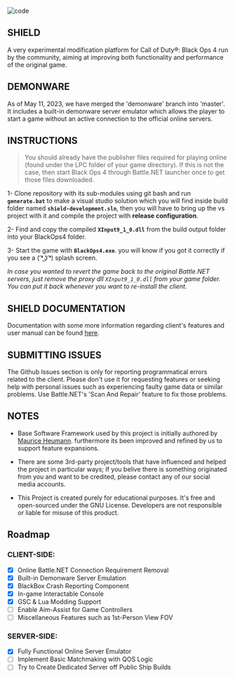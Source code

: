 

![code](https://raw.githubusercontent.com/project-bo4/shield-development/master/assets/readme_header.jpg)

## SHIELD
A very experimental modification platform for Call of Duty®: Black Ops 4 run by the community, aiming at improving both functionality and performance of the original game.


## DEMONWARE
As of May 11, 2023, we have merged the 'demonware' branch into 'master'. It includes a built-in demonware server emulator which allows the player to start a game without an active connection to the official online servers.


## INSTRUCTIONS
> You should already have the publisher files required for playing online (found under the LPC folder of your game directory).
> If this is not the case, then start Black Ops 4 through Battle.NET launcher once to get those files downloaded.

1- Clone repository with its sub-modules using git bash and run **``generate.bat``** to make a visual studio solution which you will find inside build folder named **``shield-development.sln``**, then you will have to bring up the vs project with it and compile the project with **release configuration**.

2- Find and copy the compiled **``XInput9_1_0.dll``** from the build output folder into your BlackOps4 folder.

3- Start the game with **``BlackOps4.exe``**. you will know if you got it correctly if you see a ( ͡❛ ͜ʖ ͡❛) splash screen.

*In case you wanted to revert the game back to the original Battle.NET servers, just remove the proxy dll ``XInput9_1_0.dll`` from your game folder. You can put it back whenever you want to re-install the client.*


## SHIELD DOCUMENTATION
Documentation with some more information regarding client's features and user manual can be found [here](https://shield-bo4.gitbook.io/).


## SUBMITTING ISSUES
The Github Issues section is only for reporting programmatical errors related to the client. Please don't use it for requesting features or seeking help with personal issues such as experiencing faulty game data or similar problems. Use Battle.NET's 'Scan And Repair' feature to fix those problems. 


## NOTES
- Base Software Framework used by this project is initially authored by [Maurice Heumann](https://github.com/momo5502). furthermore its been improved and refined by us to support feature expansions.

- There are some 3rd-party project/tools that have influenced and helped the project in particular ways; If you belive there is something originated from you and want to be credited, please contact any of our social media accounts.

- This Project is created purely for educational purposes. It's free and open-sourced under the GNU License. Developers are not responsible or liable for misuse of this product.


## Roadmap
### CLIENT-SIDE:
- [x] Online Battle.NET Connection Requirement Removal
- [x] Built-in Demonware Server Emulation
- [x] BlackBox Crash Reporting Component
- [x] In-game Interactable Console
- [x] GSC & Lua Modding Support
- [ ] Enable Aim-Assist for Game Controllers
- [ ] Miscellaneous Features such as 1st-Person View FOV

### SERVER-SIDE:
- [x] Fully Functional Online Server Emulator
- [ ] Implement Basic Matchmaking with QOS Logic
- [ ] Try to Create Dedicated Server off Public Ship Builds
